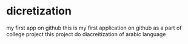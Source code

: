 # dicretization
my first app on github
this is my first application on github as a part of college project
this project do diacreitization of arabic language 
